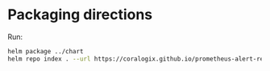 # Packaging directions
Run:
```bash
helm package ../chart
helm repo index . --url https://coralogix.github.io/prometheus-alert-readiness/chart-repo
```
